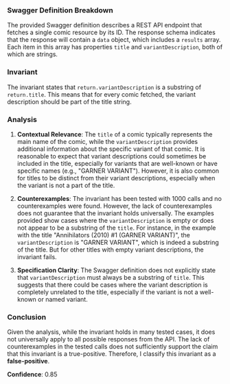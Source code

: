 ### Swagger Definition Breakdown
The provided Swagger definition describes a REST API endpoint that fetches a single comic resource by its ID. The response schema indicates that the response will contain a `data` object, which includes a `results` array. Each item in this array has properties `title` and `variantDescription`, both of which are strings.

### Invariant
The invariant states that `return.variantDescription` is a substring of `return.title`. This means that for every comic fetched, the variant description should be part of the title string.

### Analysis
1. **Contextual Relevance**: The `title` of a comic typically represents the main name of the comic, while the `variantDescription` provides additional information about the specific variant of that comic. It is reasonable to expect that variant descriptions could sometimes be included in the title, especially for variants that are well-known or have specific names (e.g., "GARNER VARIANT"). However, it is also common for titles to be distinct from their variant descriptions, especially when the variant is not a part of the title.

2. **Counterexamples**: The invariant has been tested with 1000 calls and no counterexamples were found. However, the lack of counterexamples does not guarantee that the invariant holds universally. The examples provided show cases where the `variantDescription` is empty or does not appear to be a substring of the `title`. For instance, in the example with the title "Annihilators (2010) #1 (GARNER VARIANT)", the `variantDescription` is "GARNER VARIANT", which is indeed a substring of the title. But for other titles with empty variant descriptions, the invariant fails.

3. **Specification Clarity**: The Swagger definition does not explicitly state that `variantDescription` must always be a substring of `title`. This suggests that there could be cases where the variant description is completely unrelated to the title, especially if the variant is not a well-known or named variant.

### Conclusion
Given the analysis, while the invariant holds in many tested cases, it does not universally apply to all possible responses from the API. The lack of counterexamples in the tested calls does not sufficiently support the claim that this invariant is a true-positive. Therefore, I classify this invariant as a **false-positive**. 

**Confidence**: 0.85
